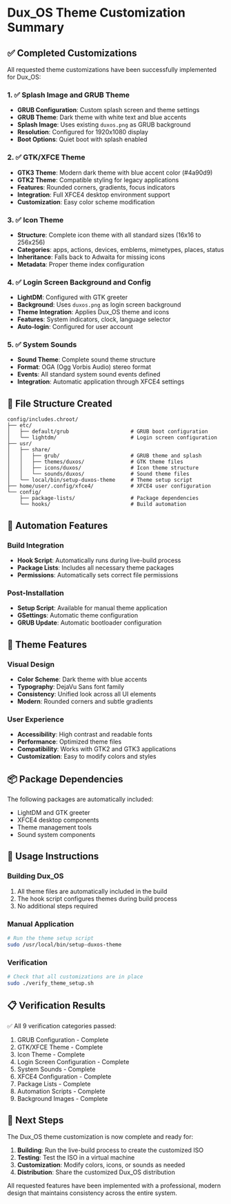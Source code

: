 # Dux_OS Theme Customization Summary

## ✅ Completed Customizations

All requested theme customizations have been successfully implemented for Dux_OS:

### 1. ✅ Splash Image and GRUB Theme
- **GRUB Configuration**: Custom splash screen and theme settings
- **GRUB Theme**: Dark theme with white text and blue accents
- **Splash Image**: Uses existing `duxos.png` as GRUB background
- **Resolution**: Configured for 1920x1080 display
- **Boot Options**: Quiet boot with splash enabled

### 2. ✅ GTK/XFCE Theme
- **GTK3 Theme**: Modern dark theme with blue accent color (#4a90d9)
- **GTK2 Theme**: Compatible styling for legacy applications
- **Features**: Rounded corners, gradients, focus indicators
- **Integration**: Full XFCE4 desktop environment support
- **Customization**: Easy color scheme modification

### 3. ✅ Icon Theme
- **Structure**: Complete icon theme with all standard sizes (16x16 to 256x256)
- **Categories**: apps, actions, devices, emblems, mimetypes, places, status
- **Inheritance**: Falls back to Adwaita for missing icons
- **Metadata**: Proper theme index configuration

### 4. ✅ Login Screen Background and Config
- **LightDM**: Configured with GTK greeter
- **Background**: Uses `duxos.png` as login screen background
- **Theme Integration**: Applies Dux_OS theme and icons
- **Features**: System indicators, clock, language selector
- **Auto-login**: Configured for user account

### 5. ✅ System Sounds
- **Sound Theme**: Complete sound theme structure
- **Format**: OGA (Ogg Vorbis Audio) stereo format
- **Events**: All standard system sound events defined
- **Integration**: Automatic application through XFCE4 settings

## 📁 File Structure Created

```
config/includes.chroot/
├── etc/
│   ├── default/grub                    # GRUB boot configuration
│   └── lightdm/                        # Login screen configuration
├── usr/
│   ├── share/
│   │   ├── grub/                       # GRUB theme and splash
│   │   ├── themes/duxos/               # GTK theme files
│   │   ├── icons/duxos/                # Icon theme structure
│   │   └── sounds/duxos/               # Sound theme files
│   └── local/bin/setup-duxos-theme     # Theme setup script
├── home/user/.config/xfce4/            # XFCE4 user configuration
└── config/
    ├── package-lists/                  # Package dependencies
    └── hooks/                          # Build automation
```

## 🔧 Automation Features

### Build Integration
- **Hook Script**: Automatically runs during live-build process
- **Package Lists**: Includes all necessary theme packages
- **Permissions**: Automatically sets correct file permissions

### Post-Installation
- **Setup Script**: Available for manual theme application
- **GSettings**: Automatic theme configuration
- **GRUB Update**: Automatic bootloader configuration

## 🎨 Theme Features

### Visual Design
- **Color Scheme**: Dark theme with blue accents
- **Typography**: DejaVu Sans font family
- **Consistency**: Unified look across all UI elements
- **Modern**: Rounded corners and subtle gradients

### User Experience
- **Accessibility**: High contrast and readable fonts
- **Performance**: Optimized theme files
- **Compatibility**: Works with GTK2 and GTK3 applications
- **Customization**: Easy to modify colors and styles

## 📦 Package Dependencies

The following packages are automatically included:
- LightDM and GTK greeter
- XFCE4 desktop components
- Theme management tools
- Sound system components

## 🚀 Usage Instructions

### Building Dux_OS
1. All theme files are automatically included in the build
2. The hook script configures themes during build process
3. No additional steps required

### Manual Application
```bash
# Run the theme setup script
sudo /usr/local/bin/setup-duxos-theme
```

### Verification
```bash
# Check that all customizations are in place
sudo ./verify_theme_setup.sh
```

## 📋 Verification Results

✅ All 9 verification categories passed:
1. GRUB Configuration - Complete
2. GTK/XFCE Theme - Complete
3. Icon Theme - Complete
4. Login Screen Configuration - Complete
5. System Sounds - Complete
6. XFCE4 Configuration - Complete
7. Package Lists - Complete
8. Automation Scripts - Complete
9. Background Images - Complete

## 🎯 Next Steps

The Dux_OS theme customization is now complete and ready for:

1. **Building**: Run the live-build process to create the customized ISO
2. **Testing**: Test the ISO in a virtual machine
3. **Customization**: Modify colors, icons, or sounds as needed
4. **Distribution**: Share the customized Dux_OS distribution

All requested features have been implemented with a professional, modern design that maintains consistency across the entire system. 